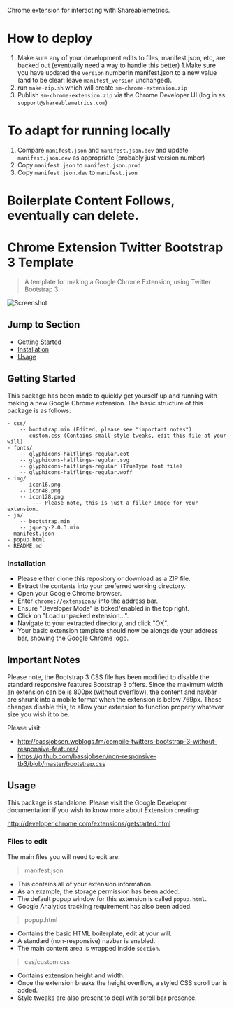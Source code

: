 Chrome extension for interacting with Shareablemetrics.

# How to deploy

1. Make sure any of your development edits to files, manifest.json, etc, are backed out (eventually need a way to handle this better)
1.Make sure you have updated the `version` numberin manifest.json to a new value (and to be clear: leave `manifest_version` unchanged).
1. run `make-zip.sh` which will create `sm-chrome-extension.zip`
1. Publish `sm-chrome-extension.zip` via the Chrome Developer UI (log in as `support@shareablemetrics.com`)

# To adapt for running locally

1. Compare `manifest.json` and `manifest.json.dev` and update `manifest.json.dev` as appropriate (probably just version number)
1. Copy `manifest.json` to `manifest.json.prod`
1. Copy `manifest.json.dev` to `manifest.json`

# Boilerplate Content Follows, eventually can delete.

# Chrome Extension Twitter Bootstrap 3 Template
> A template for making a Google Chrome Extension, using Twitter Bootstrap 3.

![Screenshot](http://i.imgur.com/RK4GhXu.jpg)

## Jump to Section

* [Getting Started](#getting-started)
* [Installation](#installation)
* [Usage](#usage)

## Getting Started

This package has been made to quickly get yourself up and running with making a new Google Chrome extension.  The basic structure of this package is as follows:

    - css/
		-- bootstrap.min (Edited, please see "important notes")
		-- custom.css (Contains small style tweaks, edit this file at your will)
    - fonts/
        -- glyphicons-halflings-regular.eot
        -- glyphicons-halflings-regular.svg
        -- glyphicons-halflings-regular (TrueType font file)
        -- glyphicons-halflings-regular.woff
    - img/
        -- icon16.png
        -- icon48.png
        -- icon128.png
			--- Please note, this is just a filler image for your extension.
	- js/
		-- bootstrap.min
		-- jquery-2.0.3.min
    - manifest.json
	- popup.html
	- README.md
	
### Installation

- Please either clone this repository or download as a ZIP file.
- Extract the contents into your preferred working directory.
- Open your Google Chrome browser.
- Enter `chrome://extensions/` into the address bar.
- Ensure "Developer Mode" is ticked/enabled in the top right.
- Click on "Load unpacked extension...".
- Navigate to your extracted directory, and click "OK".
- Your basic extension template should now be alongside your address bar, showing the Google Chrome logo.

## Important Notes

Please note, the Bootstrap 3 CSS file has been modified to disable the standard responsive features Bootstrap 3 offers.  Since the maximum width an extension can be is 800px (without overflow), the content and navbar are shrunk into a mobile format when the extension is below 769px.  These changes disable this, to allow your extension to function properly whatever size you wish it to be.

Please visit:

- http://bassjobsen.weblogs.fm/compile-twitters-bootstrap-3-without-responsive-features/
- https://github.com/bassjobsen/non-responsive-tb3/blob/master/bootstrap.css

## Usage

This package is standalone.  Please visit the Google Developer documentation if you wish to know more about Extension creating:

http://developer.chrome.com/extensions/getstarted.html

### Files to edit

The main files you will need to edit are:

> manifest.json

- This contains all of your extension information.
- As an example, the storage permission has been added.
- The default popup window for this extension is called `popup.html`.
- Google Analytics tracking requirement has also been added.

> popup.html

- Contains the basic HTML boilerplate, edit at your will.
- A standard (non-responsive) navbar is enabled.
- The main content area is wrapped inside `section`.

> css/custom.css

- Contains extension height and width.
- Once the extension breaks the height overflow, a styled CSS scroll bar is added.
- Style tweaks are also present to deal with scroll bar presence.
